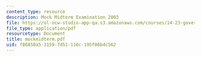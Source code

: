 ```yaml
---
content_type: resource
description: Mock Midterm Examination 2003
file: https://ol-ocw-studio-app-qa.s3.amazonaws.com/courses/14-23-government-regulation-of-industry-spring-2003/f86850a531597d51116c195f06b4c562_mockmidterm.pdf
file_type: application/pdf
resourcetype: Document
title: mockmidterm.pdf
uid: f86850a5-3159-7d51-116c-195f06b4c562
---
```

